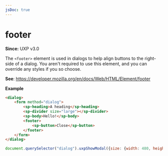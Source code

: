 ```yaml
---
jsDoc: true
---
```

# footer

**Since:** UXP v3.0

The `<footer>` element is used in dialogs to help align buttons to the right-side of a dialog. You aren't required to use this element, and you can override any styles if you so choose.

**See**: https://developer.mozilla.org/en/docs/Web/HTML/Element/footer

**Example**

```html
<dialog>
    <form method="dialog">
        <sp-heading>A heading</sp-heading>
        <sp-divider size="large"></sp-divider>
        <sp-body>Hello!</sp-body>
        <footer>
            <sp-button>Close</sp-button>
        </footer>
    </form>
</dialog>
```

```js
document.querySelector("dialog").uxpShowModal({size: {width: 480, height: 360}});
```
